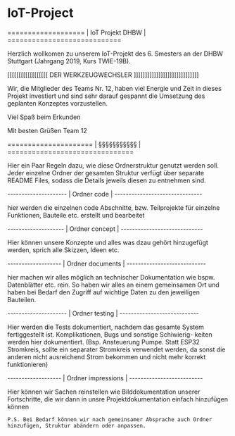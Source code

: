 # IoT-Project
=================== | IoT Projekt DHBW | ============================

Herzlich wollkomen zu unserem IoT-Projekt des 6. Smesters an der DHBW 
Stuttgart (Jahrgang 2019, Kurs TWIE-19B).

[[[[[[[[[[[[[[[[[[ DER WERKZEUGWECHSLER ]]]]]]]]]]]]]]]]]]]]]]]]]]]]] 

Wir, die Mitglieder des Teams Nr. 12, haben viel Energie und Zeit in 
dieses Projekt investiert und sind sehr darauf gespannt die Umsetzung 
des geplanten Konzeptes vorzustellen.  

Viel Spaß beim Erkunden


Mit besten Grüßen
Team 12


===================== | §§§§§§§§§§§ | ===============================

Hier ein Paar Regeln dazu, wie diese Ordnerstruktur genutzt werden 
soll.
Jeder einzelne Ordner der gesamten Struktur verfügt über separate 
README Files, sodass die Details jeweils diesen zu entnehmen sind.


--------------------- | Ordner code | -------------------------------

hier werden die einzelnen code Abschnitte, bzw. Teilprojekte für 
einzelne Funktionen, Bauteile etc. erstellt und bearbeitet

-------------------- | Ordner concept | -----------------------------

Hier können unsere Konzepte und alles was dzau gehört hinzugefügt 
werden, sprich alle Skizzen, Ideen etc.

------------------- | Ordner documents | ----------------------------

hier machen wir alles möglich an technischer Dokumentation wie bspw. 
Datenblätter etc. rein. So haben wir alles an einem gemeinsamen Ort 
und haben bei Bedarf den Zugriff auf wichtige Daten zu den jeweiligen 
Bauteilen.

--------------------- | Ordner testing | ----------------------------

Hier werden die Tests dokumentiert, nachdem das gesamte System 
fertiggestellt ist. Komplikationen, Bugs und sonstige Schiwierig-
keiten werden hier dokumentiert. (Bsp. Ansteuerung Pumpe. 
Statt ESP32 Stromkreis, sollte ein separater Stromkreis verwendet 
werden, da sonst die anderen nicht ausreichend Strom bekommen und
nicht mehr korrekt funktionieren)

------------------- | Ordner impressions | --------------------------

Hier können wir Sachen reinstellen wie Bilddokumentation unserer 
Fortschritte, die wir dann in unsre Projektdokumentation einfach 
hinzufügen können


~~~~~~~~~~~~~~~~~~~~~~~~~~~~~~~~~~~~~~~~~~~~~~~~~~~~~~~~~~~~~~~~~~~~~
P.S. Bei Bedarf können wir nach gemeinsamer Absprache auch Ordner 
hinzufügen, Struktur abändern oder anpassen.